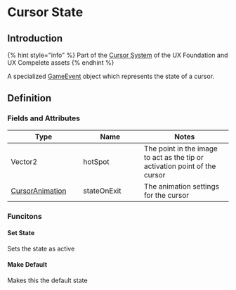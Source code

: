 # Cursor State

## Introduction

{% hint style="info" %}
Part of the [Cursor System](../learning/core-concepts/cursor-tools.md) of the UX Foundation and UX Compelete assets
{% endhint %}

A specialized [GameEvent](../../system-core/game-events.md) object which represents the state of a cursor.

## Definition

### Fields and Attributes

<table><thead><tr><th width="186.68968107781367">Type</th><th width="182.41271262309755">Name</th><th width="370.2">Notes</th></tr></thead><tbody><tr><td>Vector2</td><td>hotSpot</td><td>The point in the image to act as the tip or activation point of the cursor</td></tr><tr><td><a href="cursor-animation.md">CursorAnimation</a></td><td>stateOnExit</td><td>The animation settings for the cursor</td></tr></tbody></table>

### Funcitons

#### Set State

Sets the state as active&#x20;

#### Make Default

Makes this the default state
